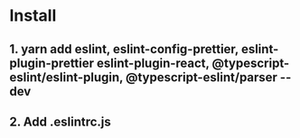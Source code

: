 # Install

## 1. yarn add eslint, eslint-config-prettier, eslint-plugin-prettier eslint-plugin-react, @typescript-eslint/eslint-plugin, @typescript-eslint/parser --dev
## 2. Add .eslintrc.js
